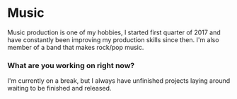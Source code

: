 # Music

Music production is one of my hobbies, I started first quarter of 2017 and have constantly been improving my production skills since then. I'm also member of a band that makes rock/pop music.


### What are you working on right now?
I'm currently on a break, but I always have unfinished projects laying around waiting to be finished and released.
<br><br>
